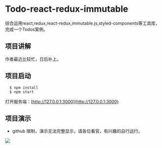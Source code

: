 # Todo-react-redux-immutable
综合运用react,redux,react-redux,immutable.js,styled-components等工具库，完成一个Todos案例。

## 项目讲解
作者最近比较忙，日后补上。

## 项目启动

```youtrack
  $ npm install
  $ npm start
```
打开服务端：[http://127.0.0.1:3000](http://127.0.0.1:3000)

## 项目演示
- github 限制，演示无法完整显示，请各位看官，有兴趣的自行运行。

<img src='http://thumbnail0.baidupcs.com/thumbnail/125e02d99b5ba1fc2d5e00af6b8dda43?fid=2568993519-250528-700131770139316&time=1491631200&rt=pr&sign=FDTAER-DCb740ccc5511e5e8fedcff06b081203-vm7NgRCuvkknm50wwIExWsLaPHI%3d&expires=8h&chkbd=0&chkv=0&dp-logid=2263480928870778767&dp-callid=0&size=c1920_u1080&quality=90'>